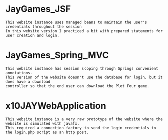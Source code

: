 # JayGames_JSF
	This website instance uses managed beans to maintain the user's credentials throughout the session
	In this website version I practiced a bit with prepared statements for user creation and login.

# JayGames_Spring_MVC
	This website instance has session scoping through Springs convenient annotations. 
	This version of the website doesn't use the database for login, but it does have a download 
	controller so that the end user can download the Plot Four game.

# x10JAYWebApplication
	This website instance is a very raw prototype of the website where the website is simulated with javafx. 
	This required a connection factory to send the login credentials to the login.php script as an http post.
